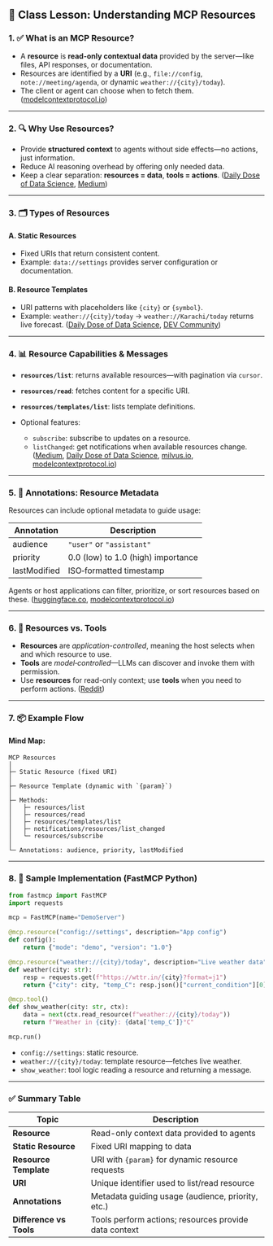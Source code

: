 
## 📘 Class Lesson: Understanding MCP Resources


### 1. ✅ What is an MCP Resource?

* A **resource** is **read-only contextual data** provided by the server—like files, API responses, or documentation.
* Resources are identified by a **URI** (e.g., `file://config`, `note://meeting/agenda`, or dynamic `weather://{city}/today`).
* The client or agent can choose when to fetch them.
  ([modelcontextprotocol.io][1])

---

### 2. 🔍 Why Use Resources?

* Provide **structured context** to agents without side effects—no actions, just information.
* Reduce AI reasoning overhead by offering only needed data.
* Keep a clear separation: **resources = data**, **tools = actions**.
  ([Daily Dose of Data Science][2], [Medium][3])

---

### 3. 🗂 Types of Resources

#### A. Static Resources

* Fixed URIs that return consistent content.
* Example: `data://settings` provides server configuration or documentation.

#### B. Resource Templates

* URI patterns with placeholders like `{city}` or `{symbol}`.
* Example: `weather://{city}/today` → `weather://Karachi/today` returns live forecast.
  ([Daily Dose of Data Science][2], [DEV Community][4])

---

### 4. 📊 Resource Capabilities & Messages

* **`resources/list`**: returns available resources—with pagination via `cursor`.
* **`resources/read`**: fetches content for a specific URI.
* **`resources/templates/list`**: lists template definitions.
* Optional features:

  * `subscribe`: subscribe to updates on a resource.
  * `listChanged`: get notifications when available resources change.
    ([Medium][3], [Daily Dose of Data Science][2], [milvus.io][5], [modelcontextprotocol.io][1])

---

### 5. 🧠 Annotations: Resource Metadata

Resources can include optional metadata to guide usage:

| Annotation   | Description                        |
| ------------ | ---------------------------------- |
| audience     | `"user"` or `"assistant"`          |
| priority     | 0.0 (low) to 1.0 (high) importance |
| lastModified | ISO‑formatted timestamp            |

Agents or host applications can filter, prioritize, or sort resources based on these.
([huggingface.co][6], [modelcontextprotocol.io][1])

---

### 6. 🔄 Resources vs. Tools

* **Resources** are *application-controlled*, meaning the host selects when and which resource to use.
* **Tools** are *model‑controlled*—LLMs can discover and invoke them with permission.
* Use **resources** for read-only context; use **tools** when you need to perform actions.
  ([Reddit][7])

---

### 7. 📦 Example Flow

#### Mind Map:

```
MCP Resources
│
├─ Static Resource (fixed URI)
│
├─ Resource Template (dynamic with `{param}`)
│
├─ Methods:
│   ├─ resources/list
│   ├─ resources/read
│   ├─ resources/templates/list
│   ├─ notifications/resources/list_changed
│   └─ resources/subscribe
│
└─ Annotations: audience, priority, lastModified
```

---

### 8. 🧪 Sample Implementation (FastMCP Python)

```python
from fastmcp import FastMCP
import requests

mcp = FastMCP(name="DemoServer")

@mcp.resource("config://settings", description="App config")
def config():
    return {"mode": "demo", "version": "1.0"}

@mcp.resource("weather://{city}/today", description="Live weather data")
def weather(city: str):
    resp = requests.get(f"https://wttr.in/{city}?format=j1")
    return {"city": city, "temp_C": resp.json()["current_condition"][0]["temp_C"]}

@mcp.tool()
def show_weather(city: str, ctx):
    data = next(ctx.read_resource(f"weather://{city}/today"))
    return f"Weather in {city}: {data['temp_C']}°C"

mcp.run()
```

* `config://settings`: static resource.
* `weather://{city}/today`: template resource—fetches live weather.
* `show_weather`: tool logic reading a resource and returning a message.

---

### ✅ Summary Table

| Topic                   | Description                                           |
| ----------------------- | ----------------------------------------------------- |
| **Resource**            | Read-only context data provided to agents             |
| **Static Resource**     | Fixed URI mapping to data                             |
| **Resource Template**   | URI with `{param}` for dynamic resource requests      |
| **URI**                 | Unique identifier used to list/read resource          |
| **Annotations**         | Metadata guiding usage (audience, priority, etc.)     |
| **Difference vs Tools** | Tools perform actions; resources provide data context |



[1]: https://modelcontextprotocol.io/docs/concepts/resources?utm_source=chatgpt.com "Resources - Model Context Protocol"
[2]: https://www.dailydoseofds.com/model-context-protocol-crash-course-part-4/?utm_source=chatgpt.com "Building a Full-Fledged MCP Workflow using Tools, Resources, and ..."
[3]: https://ramwert.medium.com/mcp-demystifying-mcp-resources-vs-tools-a-practical-guide-for-agentic-automation-cb07fcb82241?utm_source=chatgpt.com "MCP : Demystifying MCP Resources vs. Tools: A Practical Guide for ..."
[4]: https://dev.to/debs_obrien/building-your-first-mcp-server-a-beginners-tutorial-5fag?utm_source=chatgpt.com "Building Your First MCP Server: A Beginners Tutorial"
[5]: https://milvus.io/ai-quick-reference/what-are-resources-in-model-context-protocol-mcp-and-how-do-i-expose-them?utm_source=chatgpt.com "What are “resources” in Model Context Protocol (MCP) and how do I ..."
[6]: https://huggingface.co/spaces/mcp-course/README/discussions/2?utm_source=chatgpt.com "mcp-course/README · Early Tool vs Resource Examples"
[7]: https://www.reddit.com/r/ClaudeAI/comments/1jso42a/mcp_resources_vs_tools/?utm_source=chatgpt.com "MCP Resources vs Tools : r/ClaudeAI - Reddit"
